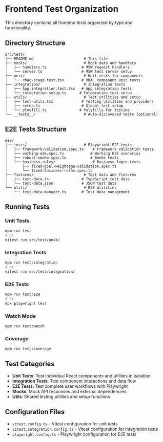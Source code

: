 # Frontend Test Organization

This directory contains all frontend tests organized by type and functionality.

## Directory Structure

```
src/test/
├── README.md                       # This file
├── mocks/                          # Mock data and handlers
│   ├── handlers.ts                # MSW request handlers
│   └── server.ts                  # MSW test server setup
├── unit/                           # Unit tests for components
│   └── rbac-stage.test.tsx        # RBAC component unit tests
├── integration/                    # Integration tests
│   ├── App.integration.test.tsx   # App integration tests
│   └── integration-setup.ts      # Integration test setup
├── utils/                          # Test utilities and setup
│   ├── test-utils.tsx             # Testing utilities and providers
│   ├── setup.ts                   # Global test setup
│   └── ployfill.ts               # Polyfills for testing
└── __tests__/                      # Auto-discovered tests (optional)
```

## E2E Tests Structure

```
e2e/
├── tests/                          # Playwright E2E tests
│   ├── framework-validation.spec.ts    # Framework validation tests
│   ├── working-e2e.spec.ts            # Working E2E scenarios
│   ├── robust-smoke.spec.ts           # Smoke tests
│   └── business-rules/                 # Business logic tests
│       ├── fixed-goal-weightage-validation.spec.ts
│       └── fixed-business-rules.spec.ts
├── fixtures/                       # Test data and fixtures
│   ├── test-data.ts               # TypeScript test data
│   └── test-data.json             # JSON test data
└── utils/                          # E2E utilities
    └── test-data-manager.ts       # Test data management
```

## Running Tests

### Unit Tests

```bash
npm run test
# or
vitest run src/test/unit/
```

### Integration Tests

```bash
npm run test:integration
# or
vitest run src/test/integration/
```

### E2E Tests

```bash
npm run test:e2e
# or
npx playwright test
```

### Watch Mode

```bash
npm run test:watch
```

### Coverage

```bash
npm run test:coverage
```

## Test Categories

- **Unit Tests**: Test individual React components and utilities in isolation
- **Integration Tests**: Test component interactions and data flow
- **E2E Tests**: Test complete user workflows with Playwright
- **Mocks**: Mock API responses and external dependencies
- **Utils**: Shared testing utilities and setup functions

## Configuration Files

- `vitest.config.ts` - Vitest configuration for unit tests
- `vitest.integration.config.ts` - Vitest configuration for integration tests
- `playwright.config.ts` - Playwright configuration for E2E tests
